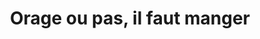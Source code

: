---
layout: photo
title: Orage ou pas, il faut manger
desc: An Aer・Un instant parmi la végétation
category: un-instant-parmi-la-vegetation
image: 8
tags:
- front
metadata:
- Boitier: Canon 650D
- Focale: F/5.6
- Temps d'exposition: 1/250
- Iso: 1600
- Objectif: 55-250
- Lieu: Ploerdut, Morbihan
---